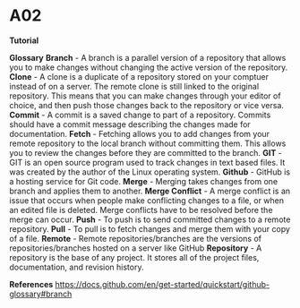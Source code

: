 # A02
**Tutorial**

**Glossary**
**Branch** - A branch is a parallel version of a repository that allows you to make changes without changing the active version of the repository.
**Clone** - A clone is a duplicate of a repository stored on your comptuer instead of on a server. The remote clone is still linked to the original repository. This means that you can make changes through your editor of choice, and then push those changes back to the repository or vice versa.
**Commit** - A commit is a saved change to part of a repository. Commits should have a commit message describing the changes made for documentation. 
**Fetch** - Fetching allows you to add changes from your remote repository to the local branch without committing them. This allows you to review the changes before they are committed to the branch.
**GIT** - GIT is an open source program used to track changes in text based files. It was created by the author of the Linux operating system.
**Github** - GitHub is a hosting service for Git code. 
**Merge** - Merging takes changes from one branch and applies them to another.
**Merge Conflict** - A merge conflict is an issue that occurs when people make conflicting changes to a file, or when an edited file is deleted. Merge conflicts have to be resolved before the merge can occur.
**Push** - To push is to send committed changes to a remote repository. 
**Pull** - To pull is to fetch changes and merge them with your copy of a file.
**Remote** - Remote repositories/branches are the versions of repositories/branches hosted on a server like GitHub
**Repository** - A repository is the base of any project. It stores all of the project files, documentation, and revision history.

**References**
https://docs.github.com/en/get-started/quickstart/github-glossary#branch 
